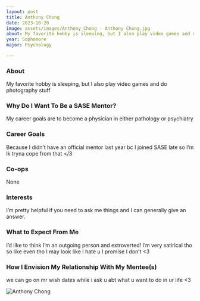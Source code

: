 ```yaml
---
layout: post
title: Anthony Chong 
date: 2023-10-20
image: assets/images/Anthony_Chong - Anthony Chong.jpg
about: My favorite hobby is sleeping, but I also play video games and do photography stuff
year: Sophomore
major: Psychology

---
```


### About

My favorite hobby is sleeping, but I also play video games and do photography stuff

### Why Do I Want To Be a SASE Mentor?

My career goals are to become a physician in either pathology or psychiatry

### Career Goals

Because I didn’t have an official mentor last year bc I joined SASE late so I’m lk tryna cope from that </3

### Co-ops

None

### Interests

I’m pretty helpful if you need to ask me things and I can generally give an answer. 

### What to Expect From Me

I’d like to think I’m an outgoing person and extroverted! I’m very satirical tho so like even tho I may look like I hate u I promise I don’t <3

### How I Envision My Relationship With My Mentee(s) 

we can go on mr wish dates while i ask u abt what u want to do in ur life <3

<div class="text-center my-5">
    <img src="https://sase-drexel.github.io/mentorship-2023/assets/images/Anthony_Chong - Anthony Chong.jpg" alt="Anthony Chong" class="rounded post-img" />
</div>
